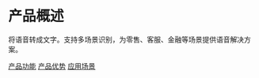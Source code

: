 #  产品概述

将语音转成文字。支持多场景识别，为零售、客服、金融等场景提供语音解决方案。

[产品功能](Features.md)
[产品优势](Benefits.md)
[应用场景](Application-Scenarios.md)